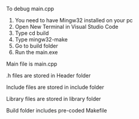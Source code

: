 

To debug main.cpp
1. You need to have Mingw32 installed on your pc
2. Open New Terminal in Visual Studio Code
3. Type cd build
4. Type mingw32-make
5. Go to build folder
6. Run the main.exe

Main file is main.cpp

.h files are stored in Header folder

Include files are stored in include folder

Library files are stored in library folder

Build folder includes pre-coded Makefile

